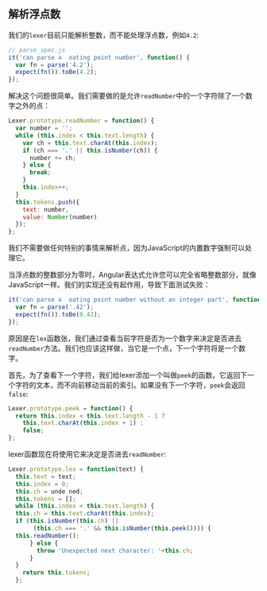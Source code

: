## 解析浮点数
我们的`lexer`目前只能解析整数，而不能处理浮点数，例如`4.2`:
```js
// parse_spec.js
it('can parse a  oating point number', function() {
  var fn = parse('4.2');
  expect(fn()).toBe(4.2);
});
```
解决这个问题很简单。我们需要做的是允许`readNumber`中的一个字符除了一个数字之外的点：
```js
Lexer.prototype.readNumber = function() {
  var number = '';
  while (this.index < this.text.length) {
    var ch = this.text.charAt(this.index);
    if (ch === '.' || this.isNumber(ch)) {
      number += ch;
    } else {
      break;
    }
    this.index++;
  }
  this.tokens.push({
    text: number,
    value: Number(number)
  });
};
```
我们不需要做任何特别的事情来解析点，因为JavaScript的内置数字强制可以处理它。

当浮点数的整数部分为零时，Angular表达式允许您可以完全省略整数部分，就像JavaScript一样。我们的实现还没有起作用，导致下面测试失败：
```js
it('can parse a  oating point number without an integer part', function() {
  var fn = parse('.42');
  expect(fn()).toBe(0.42);
});
```
原因是在`lex`函数张，我们通过查看当前字符是否为一个数字来决定是否进去`readNumber`方法。我们也应该这样做，当它是一个点，下一个字符将是一个数字。

首先，为了查看下一个字符，我们给lexer添加一个叫做`peek`的函数。它返回下一个字符的文本，而不向前移动当前的索引。如果没有下一个字符，`peek`会返回`false`:
```js
Lexer.prototype.peek = function() {
  return this.index < this.text.length - 1 ?
    this.text.charAt(this.index + 1) :
    false;
};
```

lexer函数现在将使用它来决定是否进去`readNumber`:
```js
Lexer.prototype.lex = function(text) {
  this.text = text;
  this.index = 0;
  this.ch = unde ned;
  this.tokens = [];
  while (this.index < this.text.length) {
  this.ch = this.text.charAt(this.index);
  if (this.isNumber(this.ch) ||
       (this.ch === '.' && this.isNumber(this.peek()))) {
  this.readNumber();
      } else {
        throw 'Unexpected next character: '+this.ch;
      }
  }
    return this.tokens;
  };
```